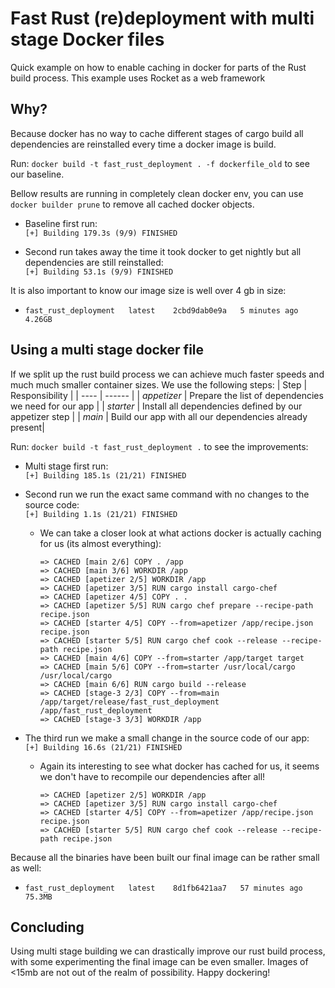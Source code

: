 # Fast Rust (re)deployment with multi stage Docker files

Quick example on how to enable caching in docker for parts of the Rust build process. 
This example uses Rocket as a web framework

## Why?

Because docker has no way to cache different stages of cargo build all dependencies are reinstalled every time a docker image is build.

Run: `docker build -t fast_rust_deployment . -f dockerfile_old` to see our baseline.

Bellow results are running in completely clean docker env, you can use `docker builder prune` to remove all cached docker objects.

-   Baseline first run: <br />
 `[+] Building 179.3s (9/9) FINISHED`

-   Second run takes away the time it took docker to get nightly but all dependencies are still reinstalled: <br />
 `[+] Building 53.1s (9/9) FINISHED`

It is also important to know our image size is well over 4 gb in size: <br />
-   `fast_rust_deployment   latest    2cbd9dab0e9a   5 minutes ago   4.26GB`


 ## Using a multi stage docker file

 If we split up the rust build process we can achieve much faster speeds and much much smaller container sizes. We use the following steps:
 | Step | Responsibility |
 | ---- | ------ |
 | *appetizer* | Prepare the list of dependencies we need for our app   |
 | *starter*   | Install all dependencies defined by our appetizer step |
 |  *main*     | Build our app with all our dependencies already present|

Run: `docker build -t fast_rust_deployment .` to see the improvements:
-   Multi stage first run: <br />
 `[+] Building 185.1s (21/21) FINISHED`
-   Second run we run the exact same command with no changes to the source code: <br />
 `[+] Building 1.1s (21/21) FINISHED`
    - We can take a closer look at what actions docker is actually caching for us (its almost everything): <br />
        ```
        => CACHED [main 2/6] COPY . /app    
        => CACHED [main 3/6] WORKDIR /app
        => CACHED [apetizer 2/5] WORKDIR /app
        => CACHED [apetizer 3/5] RUN cargo install cargo-chef
        => CACHED [apetizer 4/5] COPY . . 
        => CACHED [apetizer 5/5] RUN cargo chef prepare --recipe-path recipe.json
        => CACHED [starter 4/5] COPY --from=apetizer /app/recipe.json recipe.json
        => CACHED [starter 5/5] RUN cargo chef cook --release --recipe-path recipe.json
        => CACHED [main 4/6] COPY --from=starter /app/target target
        => CACHED [main 5/6] COPY --from=starter /usr/local/cargo /usr/local/cargo
        => CACHED [main 6/6] RUN cargo build --release
        => CACHED [stage-3 2/3] COPY --from=main /app/target/release/fast_rust_deployment /app/fast_rust_deployment
        => CACHED [stage-3 3/3] WORKDIR /app   
        ```   

- The third run we make a small change in the source code of our app: <br />
 `[+] Building 16.6s (21/21) FINISHED`
    - Again its interesting to see what docker has cached for us, it seems we don't have to recompile our dependencies after all!<br/>
        ``` 
        => CACHED [apetizer 2/5] WORKDIR /app 
        => CACHED [apetizer 3/5] RUN cargo install cargo-chef
        => CACHED [starter 4/5] COPY --from=apetizer /app/recipe.json recipe.json
        => CACHED [starter 5/5] RUN cargo chef cook --release --recipe-path recipe.json  
        ```

Because all the binaries have been built our final image can be rather small as well: <br />
- `fast_rust_deployment   latest    8d1fb6421aa7   57 minutes ago   75.3MB`

## Concluding

Using multi stage building we can drastically improve our rust build process, with some experimenting the final image can be even smaller. Images of <15mb are not out of the realm of possibility.
Happy dockering!







 

